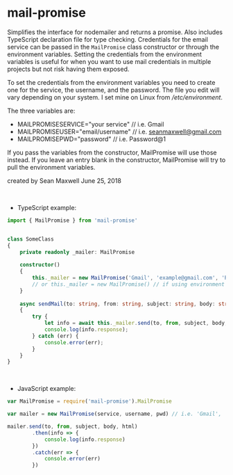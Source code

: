 # mail-promise
Simplifies the interface for nodemailer and returns a promise. Also includes TypeScript declaration file 
for type checking. Credentials for the email service can be passed in the `MailPromise` class constructor
or through the environment variables. Setting the credentials from the environment variables is useful
for when you want to use mail credentials in multiple projects but not risk having them exposed.

To set the credentials from the environment variables you need to create one for the service, the username,
and the password. The file you edit will vary depending on your system. I set mine on Linux from _/etc/environment_.

The three variables are:
- MAILPROMISESERVICE="your service"  // i.e. Gmail
- MAILPROMISEUSER="email/username"   // i.e. seanmaxwell@gmail.com
- MAILPROMISEPWD="password"          // i.e. Password@1


If you pass the variables from the constructor, MailPromise will use those instead. If you leave an
entry blank in the constructor, MailPromise will try to pull the environment variables. 


created by Sean Maxwell June 25, 2018 


<br>



- TypeScript example:

```typescript
import { MailPromise } from 'mail-promise'


class SomeClass
{
    private readonly _mailer: MailPromise                
                    
    constructor()
    {
        this._mailer = new MailPromise('Gmail', 'example@gmail.com', 'Password@1');
        // or this._mailer = new MailPromise() // if using environment variables
    }
    
    async sendMail(to: string, from: string, subject: string, body: string, html?: string, attachments?: Array<any>): Promise<void> 
    {
        try {
            let info = await this._mailer.send(to, from, subject, body, html, attachments); // html and attachments params are optional
            console.log(info.response);
        } catch (err) {
            console.error(err);
        }
    }
}
```            

<br>
            
  
- JavaScript example:

```JavaScript
var MailPromise = require('mail-promise').MailPromise

var mailer = new MailPromise(service, username, pwd) // i.e. 'Gmail', 'example@gmail.com', 'Password@1'

mailer.send(to, from, subject, body, html)
        .then(info => {
            console.log(info.response)
        })
        .catch(err => {
            console.error(err)
        })
```

<br>          
